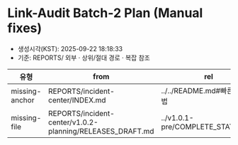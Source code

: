 # Link-Audit Batch-2 Plan (Manual fixes)
- 생성시각(KST): 2025-09-22 18:18:33
- 기준: REPORTS/ 외부 · 상위/절대 경로 · 복잡 참조

| 유형 | from | rel | 사유 |
|---|---|---|---|
| missing-anchor | REPORTS/incident-center/INDEX.md | ../../README.md#빠른-사용법 | path/up-level |
| missing-file | REPORTS/incident-center/v1.0.2-planning/RELEASES_DRAFT.md | ../v1.0.1-pre/COMPLETE_STATUS.md | path/up-level |
